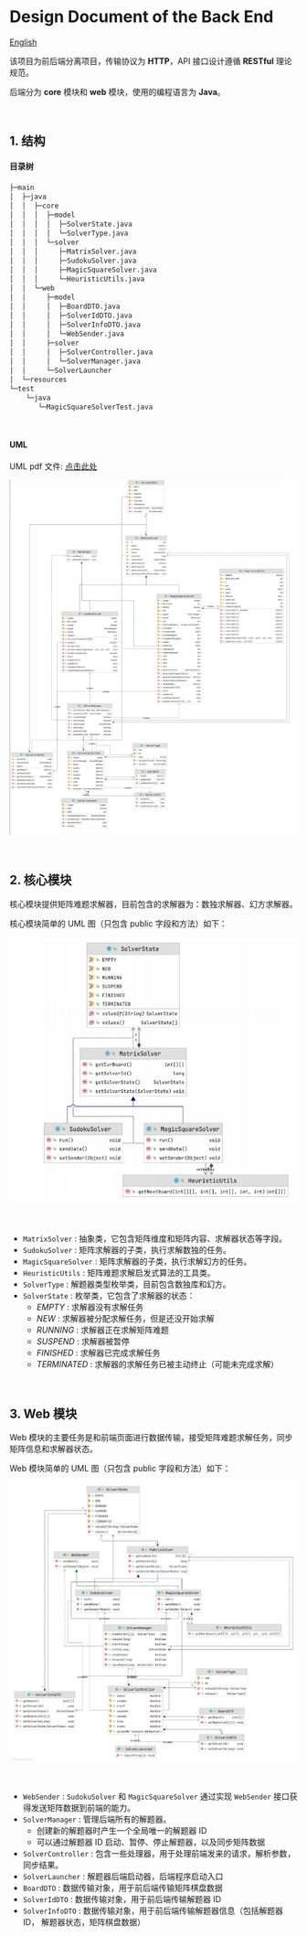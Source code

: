 # Design Document of the Back End

[English](./design_document_back_end-en.md)

该项目为前后端分离项目，传输协议为 **HTTP**，API 接口设计遵循 **RESTful** 理论规范。

后端分为 **core** 模块和 **web** 模块，使用的编程语言为 **Java**。

<br>

## 1. 结构

#### 目录树

```shell
├─main
│  ├─java
│  │  ├─core
│  │  │  ├─model
│  │  │  │  ├─SolverState.java
│  │  │  │  └─SolverType.java
│  │  │  └─solver
│  │  │     ├─MatrixSolver.java
│  │  │     ├─SudokuSolver.java
│  │  │     ├─MagicSquareSolver.java
│  │  │     └─HeuristicUtils.java
│  │  └─web
│  │     ├─model
│  │     │  ├─BoardDTO.java
│  │     │  ├─SolverIdDTO.java
│  │     │  ├─SolverInfoDTO.java
│  │     │  └─WebSender.java
│  │     ├─solver
│  │     │  ├─SolverController.java
│  │     │  └─SolverManager.java
│  │     └─SolverLauncher
│  └─resources
└─test
    └─java
       └─MagicSquareSolverTest.java
```

<br>

#### UML
UML pdf 文件: [点击此处](UML.pdf)

![UML](image/UML.png)

<br>

## 2. 核心模块

核心模块提供矩阵难题求解器，目前包含的求解器为：数独求解器、幻方求解器。

核心模块简单的 UML 图（只包含 public 字段和方法）如下：

![UML-solver_core-simple](image/UML-solver_core-simple.png)

<br>

+ `MatrixSolver` : 抽象类，它包含矩阵维度和矩阵内容、求解器状态等字段。
+ `SudokuSolver` : 矩阵求解器的子类，执行求解数独的任务。
+ `MagicSquareSolver` : 矩阵求解器的子类，执行求解幻方的任务。
+ `HeuristicUtils` : 矩阵难题求解启发式算法的工具类。
+ `SolverType` : 解题器类型枚举类，目前包含数独库和幻方。
+ `SolverState` : 枚举类，它包含了求解器的状态：
  - *EMPTY* : 求解器没有求解任务
  - *NEW* : 求解器被分配求解任务，但是还没开始求解
  - *RUNNING* : 求解器正在求解矩阵难题
  - *SUSPEND* : 求解器被暂停
  - *FINISHED* : 求解器已完成求解任务
  - *TERMINATED* : 求解器的求解任务已被主动终止（可能未完成求解）

<br>

## 3. Web 模块

Web 模块的主要任务是和前端页面进行数据传输，接受矩阵难题求解任务，同步矩阵信息和求解器状态。

Web 模块简单的 UML 图（只包含 public 字段和方法）如下：

![UML-simple](image/UML-simple.png)

<br>

+ `WebSender` : `SudokuSolver` 和 `MagicSquareSolver` 通过实现 `WebSender` 接口获得发送矩阵数据到前端的能力。
+ `SolverManager` : 管理后端所有的解题器。
  - 创建新的解题器时产生一个全局唯一的解题器 ID
  - 可以通过解题器 ID 启动、暂停、停止解题器，以及同步矩阵数据
+ `SolverController` : 包含一些处理器，用于处理前端发来的请求，解析参数，同步结果。
+ `SolverLauncher` : 解题器后端启动器，后端程序启动入口
+ `BoardDTO` : 数据传输对象，用于前后端传输矩阵棋盘数据
+ `SolverIdDTO` : 数据传输对象，用于前后端传输解题器 ID
+ `SolverInfoDTO` : 数据传输对象，用于前后端传输解题器信息（包括解题器 ID， 解题器状态，矩阵棋盘数据）
